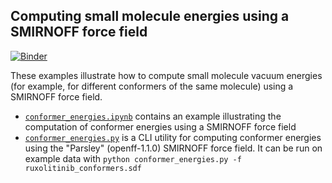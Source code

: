 ## Computing small molecule energies using a SMIRNOFF force field

[![Binder](https://mybinder.org/badge_logo.svg)](https://mybinder.org/v2/gh/openforcefield/openforcefield/master?filepath=examples%2Fconformer_energies%2Fconformer_energies.ipynb)

These examples illustrate how to compute small molecule vacuum energies (for example, for different conformers of the same molecule) using a SMIRNOFF force field.

* [`conformer_energies.ipynb`](conformer_energies.ipynb) contains an example illustrating the computation of conformer energies using a SMIRNOFF force field
* [`conformer_energies.py`](conformer_energies.py) is a CLI utility for computing conformer energies using the "Parsley" (openff-1.1.0) SMIRNOFF force field.
  It can be run on example data with `python conformer_energies.py -f ruxolitinib_conformers.sdf`
